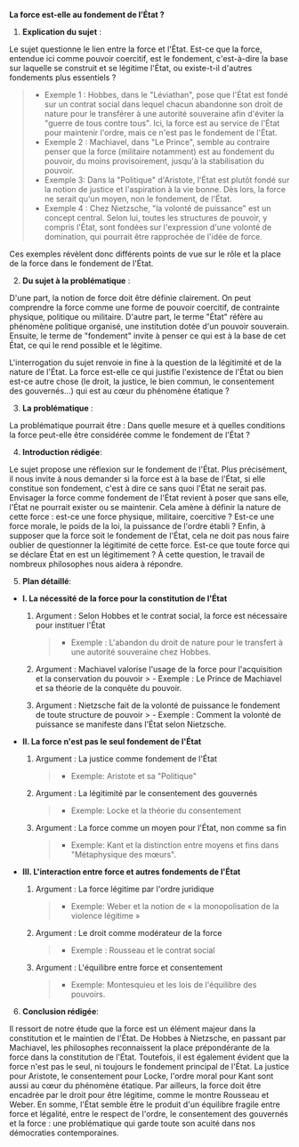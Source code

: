 **La force est-elle au fondement de l’État ?**

1. **Explication du sujet** :

Le sujet questionne le lien entre la force et l'État. Est-ce que la force, entendue ici comme pouvoir coercitif, est le fondement, c'est-à-dire la base sur laquelle se construit et se légitime l'État, ou existe-t-il d'autres fondements plus essentiels ?

> - Exemple 1 : Hobbes, dans le "Léviathan", pose que l'État est fondé sur un contrat social dans lequel chacun abandonne son droit de nature pour le transférer à une autorité souveraine afin d'éviter la "guerre de tous contre tous". Ici, la force est au service de l'État pour maintenir l'ordre, mais ce n'est pas le fondement de l'État.
> - Exemple 2 : Machiavel, dans "Le Prince", semble au contraire penser que la force (militaire notamment) est au fondement du pouvoir, du moins provisoirement, jusqu'à la stabilisation du pouvoir.
> - Exemple 3: Dans la "Politique" d'Aristote, l'État est plutôt fondé sur la notion de justice et l'aspiration à la vie bonne. Dès lors, la force ne serait qu'un moyen, non le fondement, de l'État.
> - Exemple 4 : Chez Nietzsche, "la volonté de puissance" est un concept central. Selon lui, toutes les structures de pouvoir, y compris l'État, sont fondées sur l'expression d'une volonté de domination, qui pourrait être rapprochée de l'idée de force.

Ces exemples révèlent donc différents points de vue sur le rôle et la place de la force dans le fondement de l'État.

2. **Du sujet à la problématique** :

D'une part, la notion de force doit être définie clairement. On peut comprendre la force comme une forme de pouvoir coercitif, de contrainte physique, politique ou militaire. D'autre part, le terme "État" réfère au phénomène politique organisé, une institution dotée d'un pouvoir souverain. Ensuite, le terme de "fondement" invite à penser ce qui est à la base de cet État, ce qui le rend possible et le légitime.

L'interrogation du sujet renvoie in fine à la question de la légitimité et de la nature de l'État. La force est-elle ce qui justifie l'existence de l'État ou bien est-ce autre chose (le droit, la justice, le bien commun, le consentement des gouvernés…) qui est au cœur du phénomène étatique ?

3. **La problématique** :

La problématique pourrait être : Dans quelle mesure et à quelles conditions la force peut-elle être considérée comme le fondement de l'État ?

4. **Introduction rédigée**: 

Le sujet propose une réflexion sur le fondement de l'État. Plus précisément, il nous invite à nous demander si la force est à la base de l'État, si elle constitue son fondement, c'est à dire ce sans quoi l'État ne serait pas. Envisager la force comme fondement de l'État revient à poser que sans elle, l'État ne pourrait exister ou se maintenir. Cela amène à définir la nature de cette force : est-ce une force physique, militaire, coercitive ? Est-ce une force morale, le poids de la loi, la puissance de l'ordre établi ? Enfin, à supposer que la force soit le fondement de l'État, cela ne doit pas nous faire oublier de questionner la légitimité de cette force. Est-ce que toute force qui se déclare État en est un légitimement ? À cette question, le travail de nombreux philosophes nous aidera à répondre.

5. **Plan détaillé**:

* **I. La nécessité de la force pour la constitution de l'État**

    1. Argument : Selon Hobbes et le contrat social, la force est nécessaire pour instituer l'État
       > - Exemple : L'abandon du droit de nature pour le transfert à une autorité souveraine chez Hobbes.
    
    2.  Argument : Machiavel valorise l'usage de la force pour l'acquisition et la conservation du pouvoir
       > - Exemple : Le Prince de Machiavel et sa théorie de la conquête du pouvoir.

    3.  Argument : Nietzsche fait de la volonté de puissance le fondement de toute structure de pouvoir
       > - Exemple : Comment la volonté de puissance se manifeste dans l'État selon Nietzsche.

* **II. La force n'est pas le seul fondement de l'État**

   1. Argument : La justice comme fondement de l'État
       > - Exemple: Aristote et sa "Politique"
   2. Argument : La légitimité par le consentement des gouvernés
       > - Exemple: Locke et la théorie du consentement
   3.  Argument : La force comme un moyen pour l'État, non comme sa fin
       > - Exemple: Kant et la distinction entre moyens et fins dans "Métaphysique des mœurs".

* **III. L'interaction entre force et autres fondements de l'État**

   1. Argument : La force légitime par l'ordre juridique
       > - Exemple: Weber et la notion de « la monopolisation de la violence légitime »
   2. Argument : Le droit comme modérateur de la force
       > - Exemple : Rousseau et le contrat social
    3. Argument : L'équilibre entre force et consentement
        > - Exemple: Montesquieu et les lois de l'équilibre des pouvoirs.

6. **Conclusion rédigée**: 

Il ressort de notre étude que la force est un élément majeur dans la constitution et le maintien de l'État. De Hobbes à Nietzsche, en passant par Machiavel, les philosophes reconnaissent la place prépondérante de la force dans la constitution de l'État. Toutefois, il est également évident que la force n'est pas le seul, ni toujours le fondement principal de l'État. La justice pour Aristote, le consentement pour Locke, l'ordre moral pour Kant sont aussi au cœur du phénomène étatique. Par ailleurs, la force doit être encadrée par le droit pour être légitime, comme le montre Rousseau et Weber. En somme, l'État semble être le produit d'un équilibre fragile entre force et légalité, entre le respect de l'ordre, le consentement des gouvernés et la force : une problématique qui garde toute son acuité dans nos démocraties contemporaines. 
